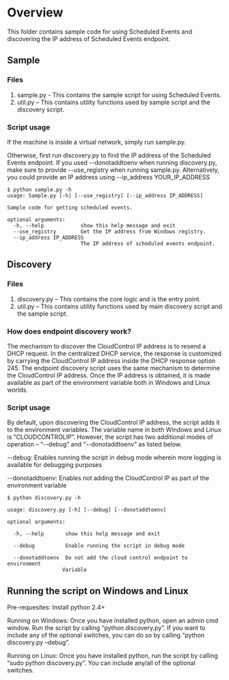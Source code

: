 # Overview

This folder contains sample code for using Scheduled Events and discovering the IP address of Scheduled Events endpoint.


## Sample

### Files

1.  sample.py - This contains the sample script for using Scheduled Events.
2.  util.py – This contains utility functions used by sample script and the discovery script.


### Script usage

If the machine is inside a virtual network, simply run sample.py.

Otherwise, first run discovery.py to find the IP address of the Scheduled Events endpoint. If you used --donotaddtoenv when running
discovery.py, make sure to provide --use_registry when running sample.py. Alternatively, you could provide an IP address using 
--ip_address YOUR_IP_ADDRESS

    $ python sample.py -h
    usage: Sample.py [-h] [--use_registry] [--ip_address IP_ADDRESS]

    Sample code for getting scheduled events.

    optional arguments:
      -h, --help            show this help message and exit
      --use_registry        Get the IP address from Windows registry.
      --ip_address IP_ADDRESS
                            The IP address of scheduled events endpoint.


## Discovery

### Files

1.	discovery.py – This contains the core logic and is the entry point.
2.	util.py – This contains utility functions used by main discovery script and the sample script.

### How does endpoint discovery work?

The mechanism to discover the CloudControl IP address is to resend a DHCP request. In the centralized DHCP service, the response is customized 
by carrying the CloudControl IP address inside the DHCP response option 245. The endpoint discovery script uses the same mechanism to determine 
the CloudControl IP address. Once the IP address is obtained, it is made available as part of the environment variable both in Windows and Linux worlds.


### Script usage

By default, upon discovering the CloudControl IP address, the script adds it to the environment variables. The variable name in both Windows and 
Linux is “CLOUDCONTROLIP”. However, the script has two additional modes of operation – “--debug” and “--donotaddtoenv” as listed below.

--debug: Enables running the script in debug mode wherein more logging is available for debugging purposes

--donotaddtoenv: Enables not adding the CloudControl IP as part of the environment variable

    $ python discovery.py -h

    usage: discovery.py [-h] [--debug] [--donotaddtoenv]

    optional arguments:

      -h, --help       show this help message and exit

      --debug          Enable running the script in debug mode

      --donotaddtoenv  Do not add the cloud control endpoint to environment
                      Variable


## Running the script on Windows and Linux

Pre-requesites: Install python 2.4+ 

Running on Windows: Once you have installed python, open an admin cmd window. Run the script by calling “python discovery.py”. 
If you want to include any of the optional switches, you can do so by calling “python discovery.py –debug”.

Running on Linux: Once you have installed python, run the script by calling “sudo python discovery.py”. You can include any/all of the 
optional switches.
